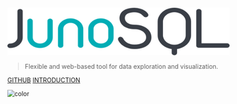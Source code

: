 <!-- _coverpage.md -->

![logo](/_media/logo.png)

> Flexible and web-based tool for data exploration and visualization.

[GITHUB](https://github.com/junosql)
[INTRODUCTION](#Introduction)

<!-- background color -->

![color](#f0f0f0)
